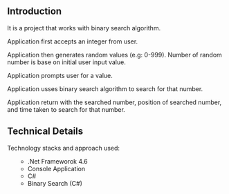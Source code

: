 ## Introduction
It is a project that works with binary search algorithm.

Application first accepts an integer  from user.

Application then generates random values (e.g: 0-999). Number of random number is base on initial user input value.

Application prompts user for a value.

Application usses binary search algorithm to search for that number.

Application return with the searched number, position of searched number, and time taken to search for that number.

## Technical Details

Technology stacks and approach used:
<ul>
  <ul>
    <li>.Net Frameworok 4.6</li>
    <li>Console Application</li>
    <li>C#</li>
    <li>Binary Search (C#)</li>
  </ul>
</ul>

